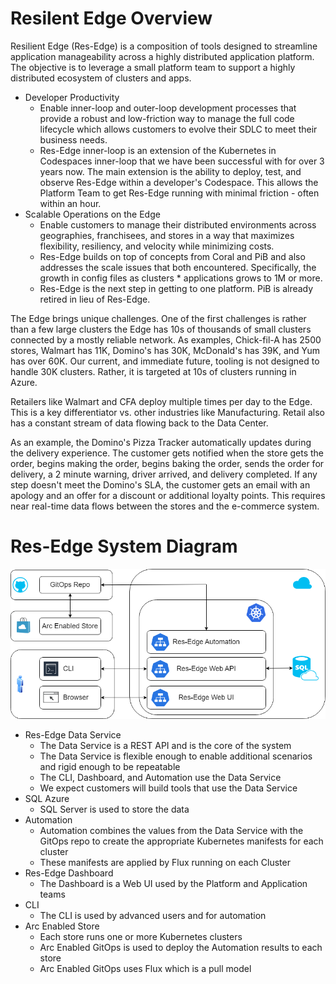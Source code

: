# Resilent Edge Overview

Resilient Edge (Res-Edge) is a composition of tools designed to streamline application manageability across a highly distributed application platform. The objective is to leverage a small platform team to support a highly distributed ecosystem of clusters and apps.

- Developer Productivity
  - Enable inner-loop and outer-loop development processes that provide a robust and low-friction way to manage the full code lifecycle which allows customers to evolve their SDLC to meet their business needs.
  - Res-Edge inner-loop is an extension of the Kubernetes in Codespaces inner-loop that we have been successful with for over 3 years now. The main extension is the ability to deploy, test, and observe Res-Edge within a developer's Codespace. This allows the Platform Team to get Res-Edge running with minimal friction - often within an hour.
- Scalable Operations on the Edge
  - Enable customers to manage their distributed environments across geographies, franchisees, and stores in a way that maximizes flexibility, resiliency, and velocity while minimizing costs.
  - Res-Edge builds on top of concepts from Coral and PiB and also addresses the scale issues that both encountered. Specifically, the growth in config files as clusters * applications grows to 1M or more.
  - Res-Edge is the next step in getting to one platform. PiB is already retired in lieu of Res-Edge.

The Edge brings unique challenges. One of the first challenges is rather than a few large clusters the Edge has 10s of thousands of small clusters connected by a mostly reliable network. As examples, Chick-fil-A has 2500 stores, Walmart has 11K, Domino's has 30K, McDonald's has 39K, and Yum has over 60K. Our current, and immediate future, tooling is not designed to handle 30K clusters. Rather, it is targeted at 10s of clusters running in Azure.

Retailers like Walmart and CFA deploy multiple times per day to the Edge. This is a key differentiator vs. other industries like Manufacturing. Retail also has a constant stream of data flowing back to the Data Center.

As an example, the Domino's Pizza Tracker automatically updates during the delivery experience. The customer gets notified when the store gets the order, begins making the order, begins baking the order, sends the order for delivery, a 2 minute warning, driver arrived, and delivery completed. If any step doesn't meet the Domino's SLA, the customer gets an email with an apology and an offer for a discount or additional loyalty points. This requires near real-time data flows between the stores and the e-commerce system.

# Res-Edge System Diagram

![image](/docs/images/res-edge-diagram.drawio.png)

- Res-Edge Data Service
  - The Data Service is a REST API and is the core of the system
  - The Data Service is flexible enough to enable additional scenarios and rigid enough to be repeatable
  - The CLI, Dashboard, and Automation use the Data Service
  - We expect customers will build tools that use the Data Service
- SQL Azure
  - SQL Server is used to store the data
- Automation
  - Automation combines the values from the Data Service with the GitOps repo to create the appropriate Kubernetes manifests for each cluster
  - These manifests are applied by Flux running on each Cluster
- Res-Edge Dashboard
  - The Dashboard is a Web UI used by the Platform and Application teams
- CLI
  - The CLI is used by advanced users and for automation
- Arc Enabled Store
  - Each store runs one or more Kubernetes clusters
  - Arc Enabled GitOps is used to deploy the Automation results to each store
  - Arc Enabled GitOps uses Flux which is a pull model
